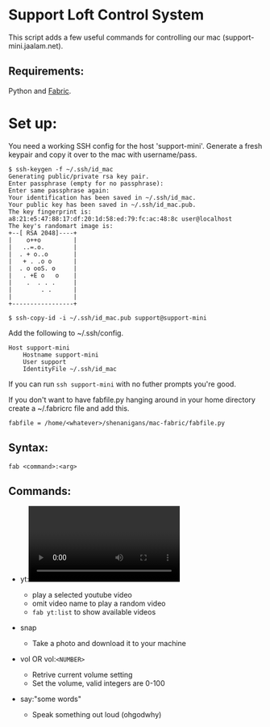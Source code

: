 Support Loft Control System
===========================

This script adds a few useful commands for controlling
our mac (support-mini.jaalam.net). 

## Requirements:

Python and [Fabric](http://www.fabfile.org/installing.html).

# Set up:

You need a working SSH config for the host 'support-mini'.
Generate a fresh keypair and copy it over to the mac with 
username/pass.

```
$ ssh-keygen -f ~/.ssh/id_mac
Generating public/private rsa key pair.
Enter passphrase (empty for no passphrase): 
Enter same passphrase again: 
Your identification has been saved in ~/.ssh/id_mac.
Your public key has been saved in ~/.ssh/id_mac.pub.
The key fingerprint is:
a8:21:e5:47:88:17:df:20:1d:58:ed:79:fc:ac:48:8c user@localhost
The key's randomart image is:
+--[ RSA 2048]----+
|    o++o         |
|   ..=.o.        |
|  . + o..o       |
|   + . .o o      |
|  . o ooS. o     |
|   . +E o   o    |
|    .  . . .     |
|        . .      |
|                 |
+-----------------+

$ ssh-copy-id -i ~/.ssh/id_mac.pub support@support-mini
```

Add the following to ~/.ssh/config.

```
Host support-mini
    Hostname support-mini
    User support
    IdentityFile ~/.ssh/id_mac
```

If you can run `ssh support-mini` with no futher prompts you're
good.

If you don't want to have fabfile.py hanging around in your
home directory create a ~/.fabricrc file and add this.

```
fabfile = /home/<whatever>/shenanigans/mac-fabric/fabfile.py
```

## Syntax: 
    fab <command>:<arg>

## Commands:

* yt:<video>
  * play a selected youtube video
  * omit video name to play a random video
  * `fab yt:list` to show available videos

* snap
  * Take a photo and download it to your machine

* vol OR vol:`<NUMBER>`
  * Retrive current volume setting
  * Set the volume, valid integers are 0-100

* say:"some words"
  * Speak something out loud (ohgodwhy)
